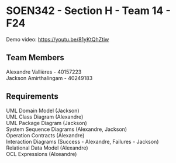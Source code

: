 # SOEN342 - Section H - Team 14 - F24
Demo video: https://youtu.be/81yKtQhZtiw

 ## Team Members
Alexandre Vallières - 40157223<br>
Jackson Amirthalingam - 40249183<br>
 
 ## Requirements
 UML Domain Model (Jackson)<br>
 UML Class Diagram (Alexandre)<br>
 UML Package Diagram (Jackson)<br>
 System Sequence Diagrams (Alexandre, Jackson)<br>
 Operation Contracts (Alexandre)<br>
 Interaction Diagrams (Success - Alexandre, Failures - Jackson)<br>
 Relational Data Model (Alexandre)<br>
 OCL Expressions (Alxeandre)<br>
